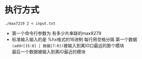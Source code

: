 # 执行方式
`./max7219 2 < input.txt`
- 第一个命令行参数为 有多少片串联的max8279  
- 标准输入输入的是 %hx格式的16进制 每行用空格分隔 第一个数据`(addr[15:8] | 数据[7:0])`被输入到离IO口最远的那个模块  
最后一个数据被输入到离IO最近的模块
